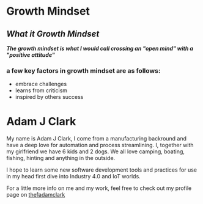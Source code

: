 # Growth Mindset

## _What it Growth Mindset_ 

***The growth mindset is what I would call crossing an "open mind" with a "positive attitude"***

### a few key factors in growth mindset are as follows: 

* embrace challenges
* learns from criticism 
* inspired by others success


# Adam J Clark

My name is Adam J Clark, I come from a manufacturing backround and have a deep love for automation and process streamlining. I, together with my girlfriend we have 6 kids and 2 dogs. We all love camping, boating, fishing, hinting and anything in the outside. 

I hope to learn some new software development tools and practices for use in my head first dive into Industry 4.0 and IoT worlds.

For a little more info on me and my work, feel free to check out my profile page on [the1adamclark](https://github.com/the1adamclark)




